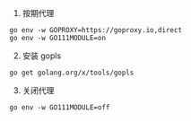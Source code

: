 1. 按期代理
```shell
go env -w GOPROXY=https://goproxy.io,direct
go env -w GO111MODULE=on
```
2. 安装 gopls 
```shell
go get golang.org/x/tools/gopls
```
3. 关闭代理
```shell
go env -w GO111MODULE=off
```